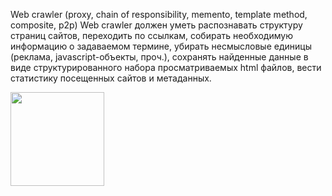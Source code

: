 Web	crawler	(proxy,	chain	of	responsibility,	memento,	template	method,	composite,	p2p)
Web	crawler	должен	уметь	распознавать	структуру	страниц	сайтов,	переходить	по	ссылкам,	собирать	необходимую	информацию	о	задаваемом	термине,	убирать	несмысловые	единицы	(реклама,	javascript-объекты,	проч.),	сохранять	найденные	данные	в	виде	структурированного	набора	просматриваемых	html	файлов,	вести	статистику	посещенных	сайтов	и	метаданных.

<a href="https://ci.appveyor.com/project/khapilins/webspider">
<image src="https://ci.appveyor.com/api/projects/status/github/khapilins/webspider" width="150">
</a>
